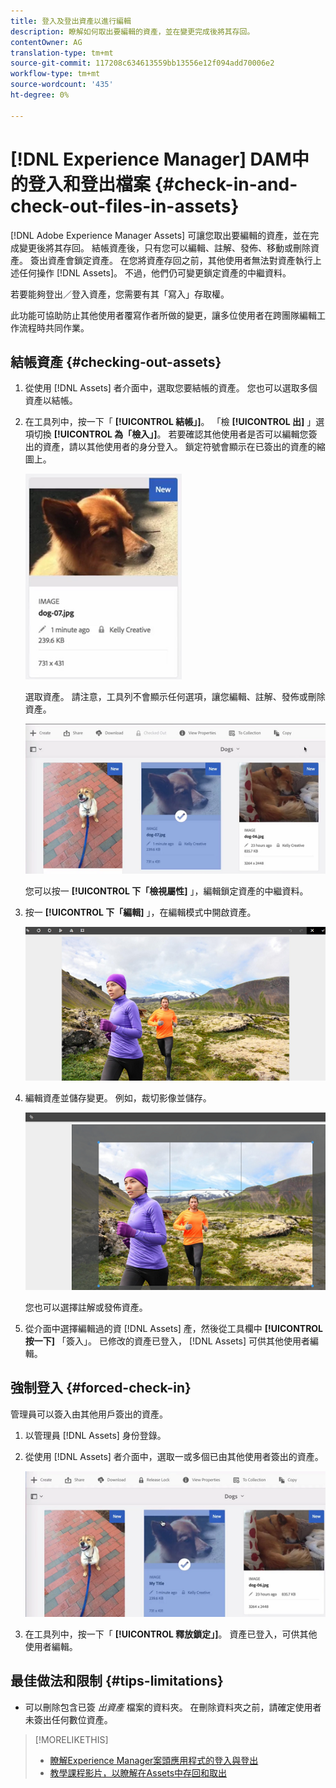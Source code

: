 ```yaml
---
title: 登入及登出資產以進行編輯
description: 瞭解如何取出要編輯的資產，並在變更完成後將其存回。
contentOwner: AG
translation-type: tm+mt
source-git-commit: 117208c634613559bb13556e12f094add70006e2
workflow-type: tm+mt
source-wordcount: '435'
ht-degree: 0%

---
```



# [!DNL Experience Manager] DAM中的登入和登出檔案 {#check-in-and-check-out-files-in-assets}

[!DNL Adobe Experience Manager Assets] 可讓您取出要編輯的資產，並在完成變更後將其存回。 結帳資產後，只有您可以編輯、註解、發佈、移動或刪除資產。 簽出資產會鎖定資產。 在您將資產存回之前，其他使用者無法對資產執行上述任何操作 [!DNL Assets]。 不過，他們仍可變更鎖定資產的中繼資料。

若要能夠登出／登入資產，您需要有其「寫入」存取權。

此功能可協助防止其他使用者覆寫作者所做的變更，讓多位使用者在跨團隊編輯工作流程時共同作業。

## 結帳資產 {#checking-out-assets}

1. 從使用 [!DNL Assets] 者介面中，選取您要結帳的資產。 您也可以選取多個資產以結帳。
1. 在工具列中，按一下「 **[!UICONTROL 結帳」]**。
「檢 **[!UICONTROL 出]** 」選項切換 **[!UICONTROL 為「檢入」]**。
若要確認其他使用者是否可以編輯您簽出的資產，請以其他使用者的身分登入。 鎖定符號會顯示在已簽出的資產的縮圖上。

   ![chlimage_1-471](assets/chlimage_1-471.png)

   選取資產。 請注意，工具列不會顯示任何選項，讓您編輯、註解、發佈或刪除資產。

   ![chlimage_1-472](assets/chlimage_1-472.png)

   您可以按一 **[!UICONTROL 下「檢視屬性]** 」，編輯鎖定資產的中繼資料。

1. 按一 **[!UICONTROL 下「編輯]** 」，在編輯模式中開啟資產。

   ![chlimage_1-473](assets/chlimage_1-473.png)

1. 編輯資產並儲存變更。 例如，裁切影像並儲存。

   ![chlimage_1-474](assets/chlimage_1-474.png)

   您也可以選擇註解或發佈資產。

1. 從介面中選擇編輯過的資 [!DNL Assets] 產，然後從工具欄中 **[!UICONTROL 按一下]** 「簽入」。 已修改的資產已登入， [!DNL Assets] 可供其他使用者編輯。

## 強制登入 {#forced-check-in}

管理員可以簽入由其他用戶簽出的資產。

1. 以管理員 [!DNL Assets] 身份登錄。
1. 從使用 [!DNL Assets] 者介面中，選取一或多個已由其他使用者簽出的資產。

   ![chlimage_1-476](assets/chlimage_1-476.png)

1. 在工具列中，按一下「 **[!UICONTROL 釋放鎖定」]**。 資產已登入，可供其他使用者編輯。

## 最佳做法和限制 {#tips-limitations}

* 可以刪除包含已簽 *出資產* 檔案的資料夾。 在刪除資料夾之前，請確定使用者未簽出任何數位資產。

>[!MORELIKETHIS]
>
>* [瞭解Experience Manager案頭應用程式的登入與登出](https://docs.adobe.com/content/help/en/experience-manager-desktop-app/using/using.html#how-app-works2)
>* [教學課程影片，以瞭解在Assets中存回和取出](https://docs.adobe.com/content/help/en/experience-manager-learn/assets/collaboration/check-in-and-check-out.html)

